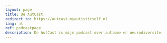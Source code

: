 ```yaml
---
layout: page
title: De AutCast
redirect_to: https://autcast.myautisticself.nl
lang: nl
ref: podcastpage
description: De AutCast is mijn podcast over autisme en neurodiversiteit in het algemeen. Hiermee probeer ik op mijn eigen manier invulling te geven aan het uitleggen over verschillende onderwerpen zoals ik die ook hier bespreek op mijn blog.
---
```

